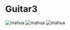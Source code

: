 # Guitar3
![mahua](http://ww4.sinaimg.cn/mw690/e72ab14bgw1f4txgny7a3j20s00c1taa.jpg)
![mahua](http://ww2.sinaimg.cn/mw690/e72ab14bgw1f4txgp0f1gj20qg0a0q3x.jpg)
![mahua](http://ww2.sinaimg.cn/mw690/e72ab14bgw1f4txgoldrij20zu04vdgq.jpg)
